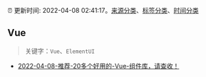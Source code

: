 :alarm_clock: 更新时间: 2022-04-08 02:41:17。[来源分类](../README.md)、[标签分类](../TAGS.md)、[时间分类](../TIMELINE.md)

## Vue


> 关键字：`Vue`、`ElementUI`



- [2022-04-08-推荐-20多个好用的-Vue-组件库，请查收！](https://toutiao.io/k/sskayyw) 